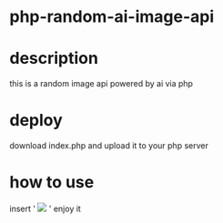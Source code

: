 # php-random-ai-image-api
# description
this is a random image api powered by ai via php
# deploy
download index.php and upload it to your php server
# how to use
insert
'
<img src="server path/index.php?prompt=your image prompt" />
'
enjoy it
